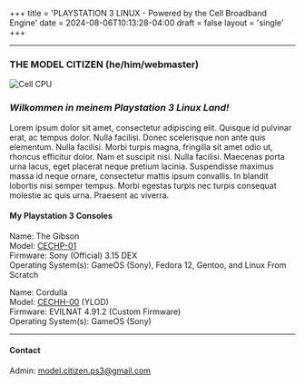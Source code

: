 +++
title = 'PLAYSTATION 3 LINUX - Powered by the Cell Broadband Engine'
date = 2024-08-06T10:13:28-04:00
draft = false
layout = 'single'
+++

---

### THE MODEL CITIZEN (he/him/webmaster)

![Cell CPU](/pics/cell_cpu_320.png)

### *Wilkommen in meinem Playstation 3 Linux Land!*

Lorem ipsum dolor sit amet, consectetur adipiscing elit. Quisque id pulvinar erat, ac tempus dolor. Nulla facilisi. Donec scelerisque non ante quis elementum. Nulla facilisi. Morbi turpis magna, fringilla sit amet odio ut, rhoncus efficitur dolor. Nam et suscipit nisi. Nulla facilisi. Maecenas porta urna lacus, eget placerat neque pretium lacinia. Suspendisse maximus massa id neque ornare, consectetur mattis ipsum convallis. In blandit lobortis nisi semper tempus. Morbi egestas turpis nec turpis consequat molestie ac quis urna. Praesent ac viverra.

#### My Playstation 3 Consoles

Name: The Gibson  
Model: [CECHP-01](https://www.psdevwiki.com/ps3/CECHPxx)  
Firmware: Sony (Official) 3.15 DEX  
Operating System(s): GameOS (Sony), Fedora 12, Gentoo, and Linux From Scratch

Name: Cordulla  
Model: [CECHH-00](https://www.psdevwiki.com/ps3/CECHHxx) (YLOD)  
Firmware: EVILNAT 4.91.2 (Custom Firmware)  
Operating System(s): GameOS (Sony)

---

#### Contact  

Admin: [model.citizen.ps3@gmail.com](mailto)

